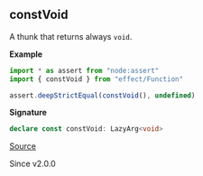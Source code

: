 ## constVoid

A thunk that returns always `void`.

**Example**

```ts
import * as assert from "node:assert"
import { constVoid } from "effect/Function"

assert.deepStrictEqual(constVoid(), undefined)
```

**Signature**

```ts
declare const constVoid: LazyArg<void>
```

[Source](https://github.com/Effect-TS/effect/tree/main/packages/effect/src/Function.ts#L346)

Since v2.0.0
